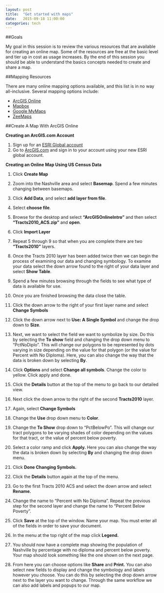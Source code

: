```yaml
---
layout: post
title:  "Get started with maps"
date:   2015-09-18 11:00:00
categories: tech
---
```


##Goals

My goal in this session is to review the various resources that are available for creating an online map.  Some of the resources are free at the basic level and tier up in cost as usage increases.  By the end of this session you should be able to understand the basics concepts needed to create and share a map.

##Mapping Resources

There are many online mapping options available, and this list is in no way all-inclusive.  Several mapping options include:

* [ArcGIS Online](https://www.arcgis.com/home/webmap/viewer.html?useExisting=1)
* [Mapbox](https://www.mapbox.com)
* [Google MyMaps](https://www.google.com/maps/d/)
* [ZeeMaps](https://www.zeemaps.com)

##Create A Map With ArcGIS Online

**Creating an ArcGIS.com Account**

1.  Sign up for an [ESRI Global account](https://accounts.esri.com/signup)
2.  Go to [ArcGIS.com](http://www.arcgis.com/)
    and sign in to your account using your new ESRI global account.


**Creating an Online Map Using US Census Data**

1.  Click **Create Map**

2.  Zoom into the Nashville area and select **Basemap**. Spend a few
    minutes changing between basemaps.

3.  Click **Add Data**, and select **add layer from file**.

4.  Select **choose file**.

5.  Browse for the desktop and select **“ArcGISOnlineIntro”** and
    then select **“Tracts2010\_ACS.zip”** and **open**.

6.  Click **Import Layer**

7.  Repeat 5 through 9 so that when you are complete there are two
    **“Tracts2010”** layers.

8.  Once the Tracts 2010 layer has been added twice then we can begin
    the process of examining our data and changing symbology. To examine
    your data select the down arrow found to the right of your data
    layer and select **Show Table**.

9.  Spend a few minutes browsing through the fields to see what type of
    data is available for use.

10. Once you are finished browsing the data close the table.

11. Click the down arrow to the right of your first layer name and
    select **Change Symbols**

12. Click the down arrow next to **Use: A Single Symbol** and change the drop down to **Size**.

13.  Next, we want to select the field we want to symbolize by size. Do this by selecting the **To show** field and changing the drop down menu to “PctNoDiplo”. This will change our polygons to be
represented by dots varying in size depending on the value for that polygon (or the value for Percent with No Diploma). Here, you can also change the way that the data is broken down by selecting
**By**.

14.  Click **Options** and select **Change all symbols**. Change the color to yellow. Click apply and done.

15.  Click the **Details** button at the top of the menu to go back to our detailed view.

16.  Next click the down arrow to the right of the second **Tracts2010** layer.

17.  Again, select **Change Symbols**

18.  Change the **Use** drop down menu to **Color**.

19.  Change the **To Show** drop down to “PctBelowPo”. This will change
    our tract polygons to be varying shades of color depending on the
    values for that tract, or the value of percent below poverty.

20.  Select a color ramp and click **Apply.** Here you can also change
    the way the data is broken down by selecting **By** and changing the
    drop down menu.

21.  Click **Done Changing Symbols.**

22.  Click the **Details** button again at the top of the menu.

23.  Go to the first Tracts 2010 ACS and select the down arrow and select
    **Rename.**

24.  Change the name to “Percent with No Diploma”. Repeat the previous
    step for the second layer and change the name to “Percent
    Below Poverty”.

25.  Click **Save** at the top of the window. Name your map. You must
    enter all of the fields in order to save your document.

26.  In the menu at the top right of the map click **Legend.**

27.  You should now have a complete map showing the population of
    Nashville by percentage with no diploma and percent below poverty.
    Your map should look something like the one shown on the next page.

28.  From here you can choose options like **Share** and **Print.** You
    can also select new fields to display and change the symbology and
    labels however you choose. You can do this by selecting the drop
    down arrow next to the layer you want to change. Through the same
    workflow we can also add labels and popups to our map.
